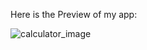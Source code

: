 Here is the Preview of my app:


![calculator_image](https://github.com/JihanHasan1/Simple-Calculator/assets/150295625/df958fd8-5ec4-429e-8139-f0297cf0c206)

